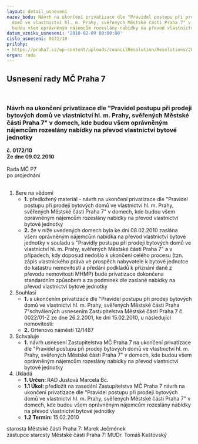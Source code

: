 ```yaml
---
layout: detail_usneseni
nazev_bodu: Návrh na ukončení privatizace dle "Pravidel postupu při prodeji bytových
  domů ve vlastnictví hl. m. Prahy, svěřených Městské části Praha 7" v domech, kde
  budou všem oprávněným nájemcům rozeslány nabídky na převod vlastnictví bytové jednotky
datum_vzniku_usneseni: '2010-02-09 00:00:00'
cislo_usneseni: 0172/10
prilohy:
- https://praha7.cz/wp-content/uploads/councilResolution/Resolutions/20740/7-r7ukon%c4%8den%c3%ad_privatizace_pravidla_-_z_15_02_10.doc
organ: rada
---
```

<div id="ucUsn_pList" class="usn">
	<span><h2>Usnesení rady MČ Praha 7 </h2>
<br></span><div class="standBody">
<span><h3>Návrh na ukončení privatizace dle "Pravidel postupu při prodeji bytových domů ve vlastnictví hl. m. Prahy, svěřených Městské části Praha 7" v domech, kde budou všem oprávněným nájemcům rozeslány nabídky na převod vlastnictví bytové jednotky</h3></span><div class="center">
		<strong>č. 0172/10</strong><br>
	</div>
<div class="center">
		<strong>Ze dne 09.02.2010</strong><br><br>
	</div>Rada MČ P7<br> po projednání<br><br><ol>
<li>Bere na vědomí<ul>
<li>
<strong>1.</strong> předložený materiál - návrh na ukončení privatizace dle "Pravidel postupu při prodeji bytových domů ve vlastnictví hl. m. Prahy, svěřených Městské části Praha 7" v domech, kde budou všem oprávněným nájemcům rozeslány nabídky na převod vlastnictví bytové jednotky</li>
<li>
<strong>2.</strong> že v níže uvedených domech byla ke dni 08.02.2010 zaslána všem oprávněným nájemcům nabídka na převod vlastnictví bytové jednotky v souladu s "Pravidly postupu při prodeji bytových domů ve vlastnictví hl. m. Prahy, svěřených Městské části Praha 7" a v případech, kdy doposud nedošlo k ukončení celého procesu (tzn. zápis vlastnického práva ve prospěch nabyvatele k bytové jednotce do katastru nemovitostí a předání podkladů k přiznání daně z převodu nemovitosti MHMP) bude privatizace dokončena standardním způsobem a za podmínek dle zaslané nabídky na převod vlastnictví bytové jednotky</li>
</ul>
</li>
<li>Souhlasí<ul>
<li>
<strong>1.</strong> s ukončením privatizace dle "Pravidel postupu při prodeji bytových domů ve vlastnictví hl. m. Prahy, svěřených Městské části Praha 7"schválených usnesením Zastupitelstva Městské části Praha 7 č. 0022/01-Z ze dne 26.2.2001, ke dni 15.02.2010,  u následující nemovitosti:</li>
<li>
<strong>2.</strong> Ortenovo náměstí 12/1487</li>
</ul>
</li>
<li>Schvaluje<ul><li>
<strong>1.</strong> návrh usnesení Zastupitelstva MČ Praha 7 na ukončení privatizace dle "Pravidel postupu při prodeji bytových domů ve vlastnictví hl. m. Prahy, svěřených Městské části Praha 7" v domech, kde budou všem oprávněným nájemcům rozeslány nabídky na převod vlastnictví bytové jednotky   </li></ul>
</li>
<li>Ukládá<ul>
<li>
<strong>1. Určen: </strong>RAD Justová Marcela Bc.</li>
<li>
<strong>1.1 Úkol: </strong>předložit na  zasedání Zastupitelstva MČ Praha 7 návrh na ukončení privatizace dle "Pravidel postupu při prodeji bytových domů ve vlastnictví hl. m. Prahy, svěřených Městské části Praha 7" v domech, kde budou všem oprávněným nájemcům rozeslány nabídky na převod vlastnictví bytové jednotky</li>
<li>
<strong>1.2 Termín: </strong>15.02.2010</li>
</ul>
</li>
</ol>starosta Městské části Praha 7: Marek Ječmének<br>zástupce starosty Městské části Praha 7: MUDr. Tomáš Kaštovský 
</div>
</div>